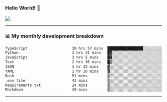 ### Hello World! 👋

<a>
  <img align="center" src="https://github-readme-stats.vercel.app/api?username=megatunger&count_private=true&include_all_commits=true&bg_color=30,56CCF2,2F80ED&title_color=fff&text_color=fff" />
</a>

------
### 📊 My monthly development breakdown

<!--START_SECTION:waka-->

```txt
TypeScript                    30 hrs 57 mins  ████████████████░░░░░░░░░   64.53 %
Python                        3 hrs 31 mins   █▓░░░░░░░░░░░░░░░░░░░░░░░   07.33 %
JavaScript                    3 hrs 5 mins    █▓░░░░░░░░░░░░░░░░░░░░░░░   06.43 %
Text                          2 hrs 36 mins   █▒░░░░░░░░░░░░░░░░░░░░░░░   05.44 %
JSON                          1 hr 32 mins    ▓░░░░░░░░░░░░░░░░░░░░░░░░   03.22 %
YAML                          1 hr 16 mins    ▓░░░░░░░░░░░░░░░░░░░░░░░░   02.66 %
Bash                          51 mins         ▒░░░░░░░░░░░░░░░░░░░░░░░░   01.80 %
.env file                     43 mins         ▒░░░░░░░░░░░░░░░░░░░░░░░░   01.50 %
Requirements.txt              24 mins         ▒░░░░░░░░░░░░░░░░░░░░░░░░   00.84 %
Markdown                      19 mins         ▒░░░░░░░░░░░░░░░░░░░░░░░░   00.69 %
```

<!--END_SECTION:waka-->

------
